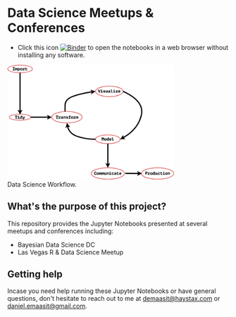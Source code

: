 Data Science Meetups & Conferences
====================

* Click this icon [![Binder](https://mybinder.org/badge.svg)](https://mybinder.org/v2/gh/Emaasit/meetups/master?urlpath=lab) to open the notebooks in a web browser without installing any software.


<img src="data-science-workflow.png" alt="Data Science Workflow" width="75%" />
<figcaption>Data Science Workflow.</figcaption>


What's the purpose of this project?
-----------------------------------

This repository provides the Jupyter Notebooks presented at several meetups and conferences including:   
* Bayesian Data Science DC
* Las Vegas R & Data Science Meetup

Getting help
------------

Incase you need help running these Jupyter Notebooks or have general questions, don't hesitate to reach out to me at <demaasit@haystax.com> or <daniel.emaasit@gmail.com>.
